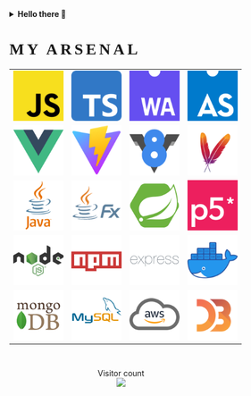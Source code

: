 <details>
  <summary><b>Hello there 👋</b></summary>
  <img src="res/obi1.gif" width="500px" alt="obiwan kenobi"/>
  <br/>
  <i>General Kenobi!</i>
</details>

<div>
<h1 style="font-family: Luminari, fantasy, 'Times New Roman'; letter-spacing: 5px;">MY ARSENAL</h1>
<table>
  <tr style="border: none">
    <td style="border: none"><a href="https://www.javascript.com"><img src="res/logo/js.png" width="90px" alt="JavaScript Logo"/><a/></td>
    <td style="border: none"><a href="https://www.typescriptlang.org"><img src="res/logo/ts.png" width="90px" alt="TypeScript Logo"/><a/></td>
    <td style="border: none"><a href="https://webassembly.org"><img src="res/logo/wa.png" width="90px" alt="WebAssembly Logo"/><a/></td>
    <td style="border: none"><a href="https://www.assemblyscript.org/"><img src="res/logo/as.png" width="90px" alt="AssemblyScript Logo"/><a/></td>
  </tr>
    <tr style="border: none">
    <td style="border: none"><a href="https://vuejs.org/"><img src="res/logo/vue.png" width="90px" alt="Vue.js Logo"/><a/></td>
    <td style="border: none"><a href="https://vitejs.dev/"><img src="res/logo/vite.png" width="90px" alt="Vite Logo"/><a/></td>
    <td style="border: none"><a href="https://v8.dev/"><img src="res/logo/v8.png" width="90px" alt="Chrome V8 Logo"/><a/></td>
    <td style="border: none"><a href="https://maven.apache.org"><img src="res/logo/maven.png" width="90px" alt="Apache Maven Logo"/><a/></td>
  </tr>
  <tr style="border: none">
    <td style="border: none"><a href="https://www.java.com/tr/"><img src="res/logo/java.png" width="90px" alt="Java Logo"/><a/></td>
    <td style="border: none"><a href="https://openjfx.io"><img src="res/logo/jfx.png" width="90px" alt="Java Fx Logo"/><a/></td>
    <td style="border: none"><a href="https://spring.io"><img src="res/logo/boot.png" width="90px" alt="Spring Boot Logo"/><a/></td>
    <td style="border: none"><a href="https://p5js.org"><img src="res/logo/p5.png" width="90px" alt="p5.js Logo"/><a/></td>
  </tr>
  <tr style="border: none">
    <td style="border: none"><a href="https://nodejs.org/en/"><img src="res/logo/node.png" width="90px" alt="Node.js Logo"/><a/></td>
    <td style="border: none"><a href="https://www.npmjs.com"><img src="res/logo/npm.png" width="90px" alt="npm Logo"/><a/></td>
    <td style="border: none"><a href="http://expressjs.com"><img src="res/logo/express.png" width="90px" alt="express.js Logo"/><a/></td>
    <td style="border: none"><a href="https://www.docker.com/"><img src="res/logo/docker.png" width="90px" alt="docker Logo"/><a/></td>
  </tr>
  <tr style="border: none">
    <td style="border: none"><a href="https://www.mongodb.com"><img src="res/logo/mongo.png" width="90px" alt="MongoDb Logo"/><a/></td>
    <td style="border: none"><a href="https://www.mysql.com"><img src="res/logo/mysql.png" width="90px" alt="MySQL Logo"/><a/></td>
    <td style="border: none"><a href="https://aws.amazon.com"><img src="res/logo/aws.png" width="90px" alt="Amazon Web Sevices Logo"/><a/></td>
    <td style="border: none"><a href="https://d3js.org"><img src="res/logo/d3.png" width="90px" alt="d3.js Logo"/><a/></td>
  </tr>
</table>
</div>

<div style="block-size: border-box; height: 15px"></div>

<div style="block-size: border-box; width: 400px">
  <p align="center"> 
    Visitor count<br>
    <img src="https://profile-counter.glitch.me/GokselKUCUKSAHIN/count.svg" /> 
  </p>
</div>

<div style="block-size: border-box; height: 25px"></div>
